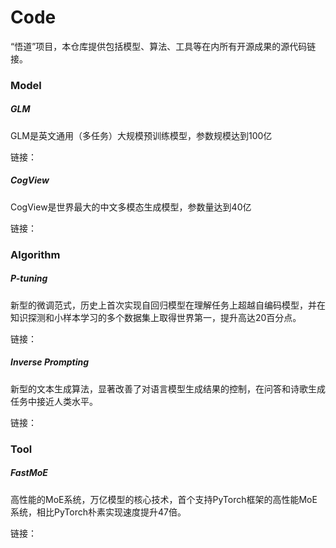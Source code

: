 # Code
“悟道”项目，本仓库提供包括模型、算法、工具等在内所有开源成果的源代码链接。

### Model
##### GLM
GLM是英文通用（多任务）大规模预训练模型，参数规模达到100亿

链接：

##### CogView
CogView是世界最大的中文多模态生成模型，参数量达到40亿

链接：

### Algorithm
##### P-tuning
新型的微调范式，历史上首次实现自回归模型在理解任务上超越自编码模型，并在知识探测和小样本学习的多个数据集上取得世界第一，提升高达20百分点。

链接：

##### Inverse Prompting
新型的文本生成算法，显著改善了对语言模型生成结果的控制，在问答和诗歌生成任务中接近人类水平。

链接：

### Tool
##### FastMoE
高性能的MoE系统，万亿模型的核心技术，首个支持PyTorch框架的高性能MoE系统，相比PyTorch朴素实现速度提升47倍。

链接：



